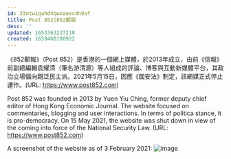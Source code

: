```yaml
---
id: 33ntwiqahd4qwoaeecdn9af
title: Post 852|852郵報
desc: ''
updated: 1653363237210
created: 1650468180922
---
```


《852郵報》（Post 852）是香港的一個網上媒體，於2013年成立，由前《信報》前副總編輯袁耀清（筆名游清源）等人組成的評論、博客與互動新媒體平台，其政治立場偏向親泛民主派。2021年5月15日，因應《國安法》制定，該網媒正式停止運作。(URL: https://www.post852.com)

Post 852 was founded in 2013 by Yuen Yiu Ching, former deputy chief editor of Hong Kong Economic Journal. The website focused on commentaries, blogging and user interactions. In terms of politica stance, it is pro-democracy. On 15 May 2021, the website was shut down in view of the coming into force of the National Security Law. (URL: https://www.post852.com)

A screenshot of the website as of 3 February 2021:
![image](https://user-images.githubusercontent.com/103475460/165334630-b22b0991-93e6-4532-b80e-3d6d4c614101.png)
